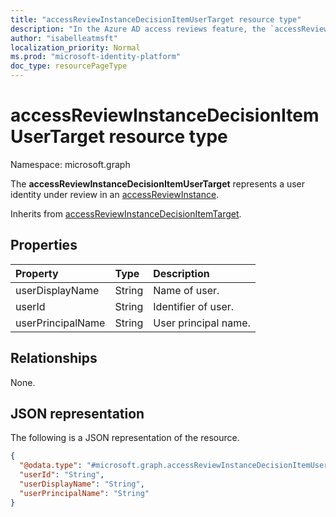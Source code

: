 ```yaml
---
title: "accessReviewInstanceDecisionItemUserTarget resource type"
description: "In the Azure AD access reviews feature, the `accessReviewInstanceDecisionItemUserTarget` represents the target of a review as  a user."
author: "isabelleatmsft"
localization_priority: Normal
ms.prod: "microsoft-identity-platform"
doc_type: resourcePageType
---
```


# accessReviewInstanceDecisionItemUserTarget resource type

Namespace: microsoft.graph

The **accessReviewInstanceDecisionItemUserTarget** represents a user identity under review in an [accessReviewInstance](accessreviewinstance.md).

Inherits from [accessReviewInstanceDecisionItemTarget](../resources/accessreviewinstancedecisionitemtarget.md).

## Properties
|Property|Type|Description|
|:---|:---|:---|
|userDisplayName|String|Name of user.|
|userId|String|Identifier of user.|
|userPrincipalName|String|User principal name.|

## Relationships
None.

## JSON representation
The following is a JSON representation of the resource.
<!-- {
  "blockType": "resource",
  "@odata.type": "microsoft.graph.accessReviewInstanceDecisionItemUserTarget"
}
-->
``` json
{
  "@odata.type": "#microsoft.graph.accessReviewInstanceDecisionItemUserTarget",
  "userId": "String",
  "userDisplayName": "String",
  "userPrincipalName": "String"
}
```
